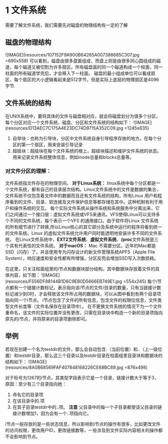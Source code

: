 # 1 文件系统
需要了解文件系统，我们需要先对磁盘的物理结构有一定的了解
## 磁盘的物理结构
![IMAGE](resources/107152F9A900B64265A007388685C307.jpg =690x558)
可以看到，磁盘由很多盘面组成，而盘上则是由很多同心圆组成的磁道，每个磁道又被切割为许多扇区。所有磁盘面的同一个磁道构成一个柱面，同一柱面的所有磁道学完后，才会移入下一柱面。
磁盘的最小组成单位可以看成扇区，每个扇区的大小逻辑看起来是512字节，但是实际上底层的物理扇区是4096字节.

## 文件系统的结构
在UNIX系统中，要将具体的文件与磁盘相对应，就会将磁盘划分为很多个分区，每个分区对应一个文件系统，磁盘、分区和文件系统的结构如下：
![IMAGE](resources/D13AEC7C175A4E23DC74D9715A352C09.jpg =1245x635)
1. 自举块：也称为引导块，分区中文件系统自身引导程序存放的地方。在每个分区的第一个扇区，用来安装引导记录
2. 超级块：超级块在每个文件系统的根上，超级块描述和维护文件系统的状态。用来记录文件系统整体信息，例如inode总量和blocks总量等。
### **对文件分区的理解：**
文件系统指文件存在的物理空间。
**对于Linux系统：**
linux系统中每个分区都是一个文件系统，都有自己的目录层次结构。Linux文件系统中的文件是数据的集合，文件系统不仅包含着文件中的数据而且还有文件系统的结构，所有Linux 用户和程序看到的文件、目录、软连接及文件保护信息等都存储在其中。这种机制有利于用户和操作系统的交互。
每个实际文件系统从操作系统和系统服务中分离出来，它们之间通过一个接口层：虚拟文件系统或VFS来通讯。VFS使得Linux可以支持多个不同的文件系统，每个表示一个VFS 的通用接口。由于软件将Linux 文件系统的所有细节进行了转换,所以Linux核心的其它部分及系统中运行的程序将看到统一的文件系统。Linux 的虚拟文件系统允许用户同时能透明地安装许多不同的文件系统。
在Linux文件系统中，**EXT2文件系统**、**虚拟文件系统**、**/proc**文件系统是三个具有代表性的文件系统。
**对于macOS：**
Mac 不需要分区。近年的Mac都是SSD（闪存）了，并且使用专为闪存设计的新文件管理系统APFS（Apple File System），响应速度和安全性都有所增强，分区反而会增加SSD写入次数损耗。 

在这里，只关注柱面组里的i节点和数据块部分结构，其中数据块存放着文件的具体内容，如下图：
![IMAGE](resources/F556DF88144B1D6C9EB0D5666EB749E1.jpg =554x245)
每个i节点都有一个链接计数标记，表示指向该i节点的文件/目录的数量，只有当链接计数标记减少到0时，才会释放该文件所占用的数据块，可以从图中看到有两个目录项指向同一个i节点。
i节点包含了文件的所有信息，包含文件的权限位信息，文件类型文件长度等（文件名保存在目录项中）。
在不更换文件系统的情况下为一个文件重命名，该文件的实际位置并没有更改，只需在目录块中构造一个新的目录项指向原先的i节点，并将原来的目录项删除即可。

## 举例
若现在创建一个名为testdir的文件，那么会自动包含.（当前位置）和..（上一级位置）和testdir目录，那么这三个目录以及testdir目录在柱面组里目录块和数据块的结构如下：
![IMAGE](resources/8A0B68569FAF407848168226CE68BC89.jpg =876x498)

对于标号为1267的i节点，其类型字段表示它是一个目录，链接计数大于等于3，原因：至少有三个目录指向她：
1. 命名它的目录项
2. 在该目录中的.项
3. 在其子目录testdir中的..项。
**注意**
父目录中的每一个子目录都使该父目录的链接计数增加1，因为会有一个..项指向它。

i节点一般存放的是一些状态信息，所以影响到i节点的操作有很多，比如更改文件的访问权限，更改用户ID，更改链接数等，一些涉及到文件实际内容相关的操作都不会影响到节点。